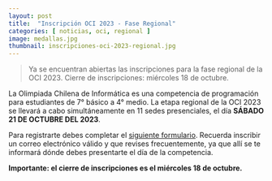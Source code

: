 ```yaml
---
layout: post
title:  "Inscripción OCI 2023 - Fase Regional"
categories: [ noticias, oci, regional ]
image: medallas.jpg
thumbnail: inscripciones-oci-2023-regional.jpg
---
```


>  Ya se encuentran abiertas las inscripciones para la fase regional de la OCI 2023. Cierre de inscripciones: miércoles 18 de octubre.

La Olimpiada Chilena de Informática es una competencia de programación para estudiantes de 7° básico a 4° medio. La etapa regional de la OCI 2023 se llevará a cabo simultáneamente en 11 sedes presenciales, el día **SÁBADO 21 DE OCTUBRE DEL 2023**.

Para registrarte debes completar el [siguiente formulario](https://forms.gle/zRrL41xQXJvo5uHy6). Recuerda inscribir un correo electrónico válido y que revises frecuentemente, ya que allí se te informará dónde debes presentarte el día de la competencia.

**Importante: el cierre de inscripciones es el miércoles 18 de octubre.**
